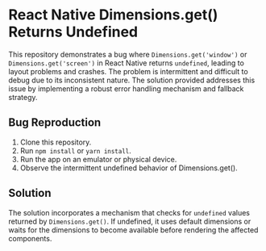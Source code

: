 # React Native Dimensions.get() Returns Undefined

This repository demonstrates a bug where `Dimensions.get('window')` or `Dimensions.get('screen')` in React Native returns `undefined`, leading to layout problems and crashes.  The problem is intermittent and difficult to debug due to its inconsistent nature.  The solution provided addresses this issue by implementing a robust error handling mechanism and fallback strategy.

## Bug Reproduction

1. Clone this repository.
2. Run `npm install` or `yarn install`.
3. Run the app on an emulator or physical device.
4. Observe the intermittent undefined behavior of Dimensions.get().

## Solution

The solution incorporates a mechanism that checks for `undefined` values returned by `Dimensions.get()`.  If undefined, it uses default dimensions or waits for the dimensions to become available before rendering the affected components.